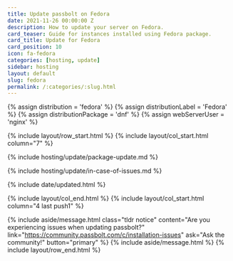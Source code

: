 ```yaml
---
title: Update passbolt on Fedora
date: 2021-11-26 00:00:00 Z
description: How to update your server on Fedora.
card_teaser: Guide for instances installed using Fedora package.
card_title: Update for Fedora
card_position: 10
icon: fa-fedora
categories: [hosting, update]
sidebar: hosting
layout: default
slug: fedora
permalink: /:categories/:slug.html
---
```


{% assign distribution = 'fedora' %}
{% assign distributionLabel = 'Fedora' %}
{% assign distributionPackage = 'dnf' %}
{% assign webServerUser = 'nginx' %}

{% include layout/row_start.html %}
{% include layout/col_start.html column="7" %}

{% include hosting/update/package-update.md %}

{% include hosting/update/in-case-of-issues.md %}

{% include date/updated.html %}

{% include layout/col_end.html %}
{% include layout/col_start.html column="4 last push1" %}

{% include aside/message.html
    class="tldr notice"
    content="Are you experiencing issues when updating passbolt?"
    link="https://community.passbolt.com/c/installation-issues"
    ask="Ask the community!"
    button="primary"
%}
{% include aside/message.html %}
{% include layout/row_end.html %}
